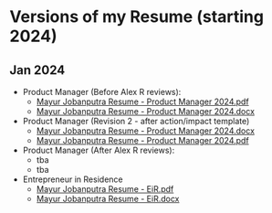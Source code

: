# Versions of my Resume (starting 2024)

## Jan 2024

- Product Manager (Before Alex R reviews):
  - [Mayur Jobanputra Resume - Product Manager 2024.pdf](https://github.com/mayurjobanputra/resume/files/13847473/Mayur.Jobanputra.Resume.-.Product.Manager.2024.pdf)
  - [Mayur Jobanputra Resume - Product Manager 2024.docx](https://github.com/mayurjobanputra/resume/files/13847474/Mayur.Jobanputra.Resume.-.Product.Manager.2024.docx)
- Product Manager (Revision 2 - after action/impact template)
  - [Mayur Jobanputra Resume - Product Manager 2024.docx](https://github.com/mayurjobanputra/resume/files/13854921/Mayur.Jobanputra.Resume.-.Product.Manager.2024.docx)
  - [Mayur Jobanputra Resume - Product Manager 2024.pdf](https://github.com/mayurjobanputra/resume/files/13854923/Mayur.Jobanputra.Resume.-.Product.Manager.2024.pdf)
- Product Manager (After Alex R reviews):
  - tba
  - tba   
- Entrepreneur in Residence
  - [Mayur Jobanputra Resume - EiR.pdf](https://github.com/mayurjobanputra/resume/files/13846186/Mayur.Jobanputra.Resume.-.EiR.pdf)
  - [Mayur Jobanputra Resume - EiR.docx](https://github.com/mayurjobanputra/resume/files/13846285/Mayur.Jobanputra.Resume.-.EiR.docx)


